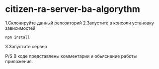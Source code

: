 # citizen-ra-server-ba-algorythm

1.Склонируйте данный репозиторий 
2.Запустите в консоли установку зависимостей 
```
npm install
```
3.Запустите сервер

P/S В коде представлены комментарии и обьяснение работы приложения.

